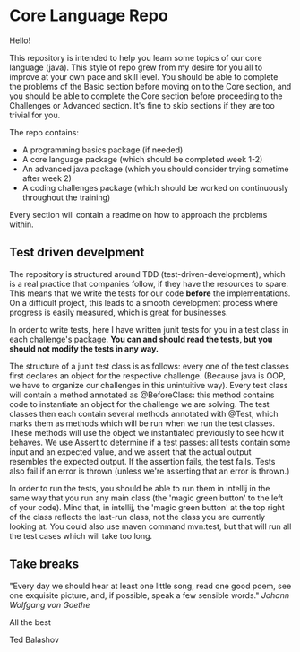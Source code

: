 # Core Language Repo
Hello!

This repository is intended to help you learn some topics of our core language (java). This style of repo grew from my desire for you all to improve at your own pace and skill level. You should be able to complete the problems of the Basic section before moving on to the Core section, and you should be able to complete the Core section before proceeding to the Challenges or Advanced section. It's fine to skip sections if they are too trivial for you.

The repo contains:
* A programming basics package (if needed)
* A core language package (which should be completed week 1-2)
* An advanced java package (which you should consider trying sometime after week 2)
* A coding challenges package (which should be worked on continuously throughout the training)

Every section will contain a readme on how to approach the problems within.

## Test driven develpment
The repository is structured around TDD (test-driven-development), which is a real practice that companies follow, if they have the resources to spare. This means that we write the tests for our code **before** the implementations. On a difficult project, this leads to a smooth development process where progress is easily measured, which is great for businesses.

In order to write tests, here I have written junit tests for you in a test class in each challenge's package. **You can and should read the tests, but you should not modify the tests in any way.**

The structure of a junit test class is as follows: every one of the test classes first declares an object for the respective challenge. (Because java is OOP, we have to organize our challenges in this unintuitive way). Every test class will contain a method annotated as @BeforeClass: this method contains code to instantiate an object for the challenge we are solving. The test classes then each contain several methods annotated with @Test, which marks them as methods which will be run when we run the test classes. These methods will use the object we instantiated previously to see how it behaves. We use Assert to determine if a test passes: all tests contain some input and an expected value, and we assert that the actual output resembles the expected output. If the assertion fails, the test fails. Tests also fail if an error is thrown (unless we're asserting that an error is thrown.)

In order to run the tests, you should be able to run them in intellij in the same way that you run any main class (the 'magic green button' to the left of your code). Mind that, in intellij, the 'magic green button' at the top right of the class reflects the last-run class, not the class you are currently looking at. You could also use maven command mvn:test, but that will run all the test cases which will take too long.

## Take breaks

"Every day we should hear at least one little song, read one good poem, see one exquisite picture, and, if possible, speak a few sensible words." *Johann Wolfgang von Goethe*

All the best

Ted Balashov